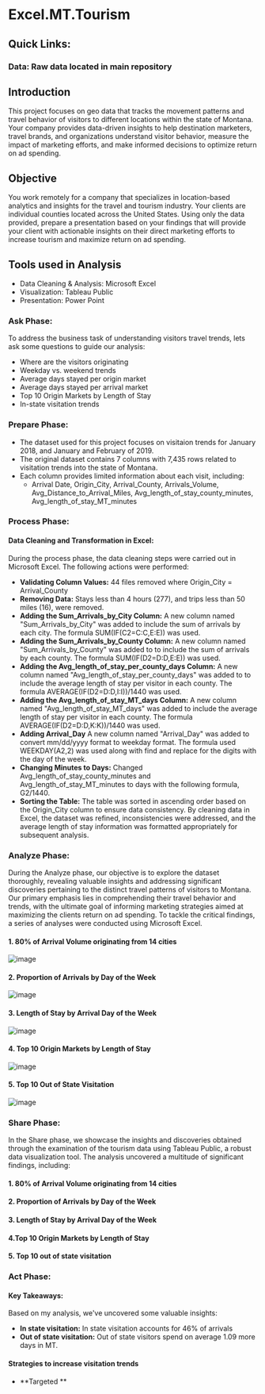 # Excel.MT.Tourism
 
## Quick Links:
### Data: Raw data located in main repository

## Introduction
This project focuses on geo data that tracks the movement patterns and travel behavior of visitors to different locations within the state of Montana. Your company provides data-driven insights to help destination marketers, travel brands, and organizations understand visitor behavior, measure the impact of marketing efforts, and make informed decisions to optimize return on ad spending.  

## Objective
You work remotely for a company that specializes in location-based analytics and insights for the travel and tourism industry. Your clients are individual counties located across the United States. Using only the data provided, prepare a presentation based on your findings that will provide your client with actionable insights on their direct marketing efforts to increase tourism and maximize return on ad spending. 

## Tools used in Analysis
- Data Cleaning & Analysis: Microsoft Excel 
- Visualization: Tableau Public
- Presentation: Power Point 

### Ask Phase:
To address the business task of understanding visitors travel trends, lets ask some questions to guide our analysis:

- Where are the visitors originating 
- Weekday vs. weekend trends
- Average days stayed per origin market  
- Average days stayed per arrival market
- Top 10 Origin Markets by Length of Stay
- In-state visitation trends 
  
### Prepare Phase:
- The dataset used for this project focuses on visitaion trends for January 2018, and January and February of 2019.
- The original dataset contains 7 columns with 7,435 rows related to visitation trends into the state of Montana. 
- Each column provides limited information about each visit, including:
    - Arrival Date, Origin_City, Arrival_County, Arrivals_Volume, Avg_Distance_to_Arrival_Miles, Avg_length_of_stay_county_minutes, Avg_length_of_stay_MT_minutes

### Process Phase:
#### Data Cleaning and Transformation in Excel:

During the process phase, the data cleaning steps were carried out in Microsoft Excel. The following actions were performed: 
- **Validating Column Values:** 44 files removed where Origin_City = Arrival_County
- **Removing Data:** Stays less than 4 hours (277), and trips less than 50 miles (16), were removed.  
- **Adding the Sum_Arrivals_by_City Column:** A new column named "Sum_Arrivals_by_City" was added to include the sum of arrivals by each city. The formula SUM(IF(C2=C:C,E:E)) was used.
- **Adding the Sum_Arrivals_by_County Column:** A new column named "Sum_Arrivals_by_County" was added to to include the sum of arrivals by each county. The formula SUM(IF(D2=D:D,E:E)) was used.
- **Adding the Avg_length_of_stay_per_county_days Column:** A new column named "Avg_length_of_stay_per_county_days" was added to to include the average length of stay per visitor in each county. The formula AVERAGE(IF(D2=D:D,I:I))/1440 was used.
- **Adding the Avg_length_of_stay_MT_days Column:** A new column named "Avg_length_of_stay_MT_days" was added to include the average length of stay per visitor in each county. The formula AVERAGE(IF(D2=D:D,K:K))/1440 was used.
- **Adding Arrival_Day** A new column named "Arrival_Day" was added to convert mm/dd/yyyy format to weekday format. The formula used WEEKDAY(A2,2) was used along with find and replace for the digits with the day of the week. 
- **Changing Minutes to Days:** Changed Avg_length_of_stay_county_minutes and Avg_length_of_stay_MT_minutes to days with the following formula, G2/1440. 
- **Sorting the Table:** The table was sorted in ascending order based on the Origin_City column to ensure data consistency.
By cleaning data in Excel, the dataset was refined, inconsistencies were addressed, and the average length of stay information was formatted appropriately for subsequent analysis.


### Analyze Phase:
During the Analyze phase, our objective is to explore the dataset thoroughly, revealing valuable insights and addressing significant discoveries pertaining to the distinct travel patterns of visitors to Montana. Our primary emphasis lies in comprehending their travel behavior and trends, with the ultimate goal of informing marketing strategies aimed at maximizing the clients return on ad spending. To tackle the critical findings, a series of analyses were conducted using Microsoft Excel. 

#### 1. 80% of Arrival Volume originating from 14 cities 

![image](https://github.com/Nick-Sierra/Nick-Sierra.Excel.MT.Tourism/assets/149681943/c8ac6074-c8d4-4b1f-8d01-dc78a6e2bdba)

#### 2. Proportion of Arrivals by Day of the Week

![image](https://github.com/Nick-Sierra/Nick-Sierra.Excel.MT.Tourism/assets/149681943/6591e9e0-bc72-4377-b013-759734159b67)

#### 3. Length of Stay by Arrival Day of the Week

![image](https://github.com/Nick-Sierra/Nick-Sierra.Excel.MT.Tourism/assets/149681943/b92a3d15-c3ea-4e21-90fd-24aacddf3f37)

#### 4. Top 10 Origin Markets by Length of Stay

![image](https://github.com/Nick-Sierra/Nick-Sierra.Excel.MT.Tourism/assets/149681943/2e6bedd7-eb97-4ca5-bef4-8db4f1ec26ea)

#### 5. Top 10 Out of State Visitation 

![image](https://github.com/Nick-Sierra/Nick-Sierra.Excel.MT.Tourism/assets/149681943/49447f3c-aa7f-4f5a-9c7a-dd15918a11ad)


### Share Phase:
In the Share phase, we showcase the insights and discoveries obtained through the examination of the tourism data using Tableau Public, a robust data visualization tool. The analysis uncovered a multitude of significant findings, including:

#### 1. 80% of Arrival Volume originating from 14 cities 



#### 2. Proportion of Arrivals by Day of the Week


#### 3. Length of Stay by Arrival Day of the Week



#### 4.Top 10 Origin Markets by Length of Stay


#### 5. Top 10 out of state visitation


### Act Phase:
#### Key Takeaways: 
Based on my analysis, we've uncovered some valuable insights:

- **In state visitation:** In state visitation accounts for 46% of arrivals
- **Out of state visitation:** Out of state visitors spend on average 1.09 more days in MT. 


#### Strategies to increase visitation trends 

- **Targeted **
